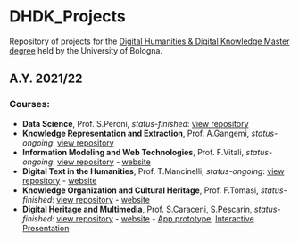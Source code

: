 # DHDK_Projects
Repository of projects for the [Digital Humanities &amp; Digital Knowledge Master degree](https://corsi.unibo.it/2cycle/DigitalHumanitiesKnowledge) held by the University of Bologna.

## A.Y. 2021/22
### Courses:
- <b>Data Science</b>, Prof. S.Peroni, <i>status-finished</i>: [view repository]()
- <b>Knowledge Representation and Extraction</b>, Prof. A.Gangemi, <i>status-ongoing</i>: [view repository]()
- <b>Information Modeling and Web Technologies</b>, Prof. F.Vitali, <i>status-ongoing</i>: [view repository]() - [website]()
- <b>Digital Text in the Humanities</b>, Prof. T.Mancinelli, <i>status-ongoing</i>: [view repository]() - [website]() 
- <b>Knowledge Organization and Cultural Heritage</b>, Prof. F.Tomasi, <i>status-finished</i>: [view repository]() - [website](https://sklodowskaproject.github.io/)
- <b>Digital Heritage and Multimedia</b>, Prof. S.Caraceni, S.Pescarin, <i>status-finished</i>: [view repository]() - [website]() - [App prototype](https://www.figma.com/proto/F7pfeLru1M8YgHzFSFT5mX/CeRTo-Project?node-id=0%3A1&viewport=1145%2C2762%2C0.32&scaling=scale-down&starting-point-node-id=2%3A2), [Interactive Presentation](https://www.figma.com/proto/x1za7Dm9yRxMjV4ms5Brc4/CeRTo-Presentation?node-id=0%3A1&viewport=262%2C441%2C0.05&scaling=scale-down&starting-point-node-id=3%3A98&show-proto-sidebar=1)

